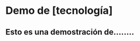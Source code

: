 Demo de [tecnología]
====================
Esto es una demostración de........
------------------------